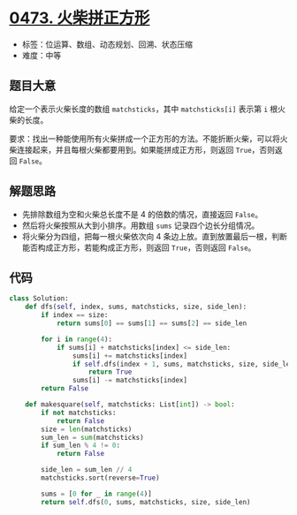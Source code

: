 # [0473. 火柴拼正方形](https://leetcode-cn.com/problems/matchsticks-to-square/)

- 标签：位运算、数组、动态规划、回溯、状态压缩
- 难度：中等

## 题目大意

给定一个表示火柴长度的数组 `matchsticks`，其中 `matchsticks[i]` 表示第 `i` 根火柴的长度。

要求：找出一种能使用所有火柴拼成一个正方形的方法。不能折断火柴，可以将火柴连接起来，并且每根火柴都要用到。如果能拼成正方形，则返回 `True`，否则返回 `False`。

## 解题思路

- 先排除数组为空和火柴总长度不是 4 的倍数的情况，直接返回 `False`。
- 然后将火柴按照从大到小排序。用数组 `sums` 记录四个边长分组情况。
- 将火柴分为四组，把每一根火柴依次向 4 条边上放。直到放置最后一根，判断能否构成正方形，若能构成正方形，则返回 `True`，否则返回 `False`。

## 代码

```Python
class Solution:
    def dfs(self, index, sums, matchsticks, size, side_len):
        if index == size:
            return sums[0] == sums[1] == sums[2] == side_len

        for i in range(4):
            if sums[i] + matchsticks[index] <= side_len:
                sums[i] += matchsticks[index]
                if self.dfs(index + 1, sums, matchsticks, size, side_len):
                    return True
                sums[i] -= matchsticks[index]
        return False

    def makesquare(self, matchsticks: List[int]) -> bool:
        if not matchsticks:
            return False
        size = len(matchsticks)
        sum_len = sum(matchsticks)
        if sum_len % 4 != 0:
            return False

        side_len = sum_len // 4
        matchsticks.sort(reverse=True)

        sums = [0 for _ in range(4)]
        return self.dfs(0, sums, matchsticks, size, side_len)
```

